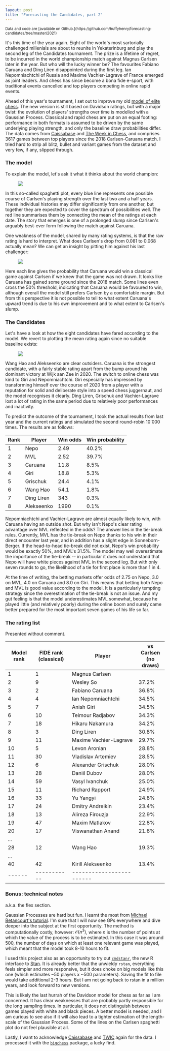 ```yaml
---
layout: post
title: "Forecasting the Candidates, part 2"
---
```

<small>
Data and code are [available on Github.](https://github.com/huffyhenry/forecasting-candidates/tree/master/2021)
</small>

It's this time of the year again. Eight of the world's most 
sartorially challenged millenials are about to reunite in Yekaterinburg
and play the second leg of the Candidates tournament. The prize is a lifetime of regret, 
to be incurred in the world championship match against
Magnus Carlsen later in the year. But who will the lucky winner be? The favourites
Fabiano Caruana and Ding Liren disappointed during the first leg. 
Ian Nepomniachtchi of Russia and Maxime Vachier-Lagrave
of France emerged as joint leaders. And chess has since become a bona fide
e-sport, with traditional events cancelled and top players competing 
in online rapid events.

Ahead of this year's tournament, I set out to improve my old
[model of elite chess](https://kwiatkowski.io/candidates). The new version 
is still based on Davidson ratings, but with a major twist:
the evolution of players' strengths over time is modelled with a Gaussian
Process. Classical and rapid chess are put on an equal footing: performance
in both formats is assumed to be driven by the same underlying playing strength,
and only the baseline draw probabilities differ. The data comes from 
[Caissabase](http://caissabase.co.uk/) and [The Week in Chess](https://theweekinchess.com/), 
and comprises 3617 games between top players since the 2018 Carlsen-Caruana match. 
I tried hard to strip all blitz, bullet and variant games from the dataset and 
very few, if any, slipped through.

### The model
To explain the model, let's ask it what it thinks about the world champion:

<figure>
  <img src="../assets/figures/candidates2_carlsen.png">
</figure>

In this so-called spaghetti plot, every blue line represents one possible course of Carlsen's
playing strength over the last two and a half years. These individual 
histories may differ significantly from one another, but together they are
expected to cover the spectrum of possibilities well. 
The red line summarises them by connecting the mean of the ratings at each date. 
The story that emerges is one of a prolonged slump since Carlsen's arguably 
best-ever form following the match against Caruana.

One weakness of the model, shared by many rating systems, is that the
raw rating is hard to interpret. What does Carlsen's drop from 0.081 to 0.068
actually mean? We can get an insight by pitting him against his last
challenger:

<figure>
  <img src="../assets/figures/candidates2_caruanavscarlsen.png">
</figure>

Here each line gives the probability that Caruana would win a classical
game against Carlsen if we knew that the game was not drawn. It looks like
Caruana has gained some ground since the 2018 match. Some lines
even cross the 50% threshold, indicating that Caruana would be favoured to win,
although overall the model still prefers Carlsen by a comfortable margin.
But from this perspective it is not possible to tell to what extent Caruana's
upward trend is due to his own improvement and to what extent to Carlsen's slump.

### The Candidates
Let's have a look at how the eight candidates have fared according to the
model. We revert to plotting the mean rating again since no suitable baseline exists:

<figure>
  <img src="../assets/figures/candidates2_candidates.png">
</figure>

Wang Hao and Alekseenko are clear outsiders. Caruana 
is the strongest candidate, with a fairly
stable rating apart from the bump around his dominant victory at Wijk aan Zee in 2020.
The switch to online chess was kind to Giri and Nepomniachtchi. 
Giri especially has impressed by transforming himself over the course of 2020 
from a player with a reputation for solid and deliberate style into a speed chess
juggernaut, and the model recognises it clearly. Ding Liren,
Grischuk and Vachier-Lagrave lost a lot of rating in the same period
due to relatively poor performances and inactivity.

To predict the outcome of the tournament, I took the actual results from
last year and the current ratings and simulated the second round-robin 
10'000 times. The results are as follows:

| Rank | Player     | Win odds | Win probability |
|------|------------|----------|-----------------|
|    1 | Nepo       |     2.49 | 40.2%    
|    2 | MVL        |     2.52 | 39.7%    
|    3 | Caruana    |    11.8  | 8.5%     
|    4 | Giri       |    18.8  | 5.3%     
|    5 | Grischuk   |    24.4  | 4.1%     
|    6 | Wang Hao   |    54.1  | 1.8%     
|    7 | Ding Liren |    343   | 0.3%     
|    8 | Alekseenko |    1990  | 0.1%  

Nepomniachtchi and Vachier-Lagrave are almost equally likely to win, with
Caruana having an outside shot. But why isn't Nepo's clear rating advantage
over MVL reflected in the odds? The answer lies in the tie-break rules.
Currently, MVL has the tie-break on Nepo thanks to his win in their direct
encounter last year, and in addition has a slight edge in Sonneborn-Berger.
If the head-to-head tie-break did not exist, Nepo's win probability 
would be exactly 50%, and MVL's 31.5%. The model may well overestimate the
importance of the tie-break -- in particular it does not understand that 
Nepo will have white pieces against MVL in the second leg. But with only
seven rounds to go, the likelihood of a tie for first place is more than
1 in 4.

At the time of writing, the betting markets offer odds of 2.75 on Nepo, 
3.0 on MVL, 4.0 on Caruana and 8.0 on Giri. This means that betting both Nepo 
and MVL is good value according to the model. It is a particularly tempting strategy
since the overestimation of the tie-break is not an issue. And my gut feeling
is that the model underestimates MVL somewhat, because he played little 
(and relatively poorly) during the online boom and surely came better
prepared for the most important seven games of his life so far.

### The rating list

Presented without comment.

| Model rank | FIDE rank <br> (classical) | Player | vs Carlsen <br> (no draws) |
|------|-----------|------------------------|-------------------|
|    1 |         1 | Magnus Carlsen         |            
|    2 |         9 | Wesley So              | 37.2%        
|    3 |         2 | Fabiano Caruana        | 36.8%        
|    4 |         4 | Ian Nepomniachtchi     | 34.5%
|    5 |         7 | Anish Giri             | 34.5%
|    6 |        10 | Teimour Radjabov       | 34.3%
|    7 |        18 | Hikaru Nakamura        | 34.2%
|    8 |         3 | Ding Liren             | 30.8%
|    9 |        11 | Maxime Vachier-Lagrave | 29.7%
|   10 |         5 | Levon Aronian          | 28.8%
|   11 |        30 | Vladislav Artemiev     | 28.5%
|   12 |         6 | Alexander Grischuk     | 28.0%
|   13 |        28 | Daniil Dubov           | 28.0%
|   14 |        59 | Vasyl Ivanchuk         | 25.0%
|   15 |        11 | Richard Rapport        | 24.9%
|   16 |        33 | Yu Yangyi              | 24.8%
|   17 |        24 | Dmitry Andreikin       | 23.4%
|   18 |        13 | Alireza Firouzja       | 22.9%
|   19 |        47 | Maxim Matlakov         | 22.8%
|   20 |        17 | Viswanathan Anand      | 21.6%
| ...  |           |                        |
|   28 |        12 | Wang Hao               | 19.3%
| ...  |           |                        | 
|   40 |        42 | Kirill Alekseenko      | 13.4%
|------|-----------|------------------------|


### Bonus: technical notes

a.k.a. the flex section.

Gaussian Processes are hard but fun. I learnt the most 
from [Michael Betancourt's tutorial](https://betanalpha.github.io/assets/case_studies/gaussian_processes.html).
I'm sure that I will now see GPs everywhere and dive deeper into the subject at the first opportunity.
The method is computationally costly, however: $\mathcal{O}(n^3)$, where
$n$ is the number of points at which the value of the process is to be
estimated. In this case it was around 500, the number of days on which at 
least one relevant game was played, which meant that the model took 8-10 hours
to fit.

I used this project also as an opportunity to try out 
[`cmdstanr`](https://github.com/stan-dev/cmdstanr/), the new R interface to 
[Stan](https://mc-stan.org/). It is already better that the unwieldy `rstan`,
everything feels simpler and more responsive, but it does choke on big models
like this one (which estimates ~50 players x ~500 parameters). Saving the fit 
to file would take additional 2-3 hours. But I am not going back
to rstan in a million years, and look forward to new versions.

This is likely the last hurrah of the Davidson model for chess as far as
I am concerned. It has clear weaknesses that are probably partly responsible
for the long sampling times. In particular, it does not distinguish between
games played with white and black pieces. A better model is needed, and I am 
curious to see also if it will also lead to a tighter estimation of the 
length-scale of the Gaussian Process. Some of the lines on the Carlsen 
spaghetti plot do not feel plausible at all.

Lastly, I want to acknowledge [Caissabase](http://caissabase.co.uk/) 
and [TWIC](https://theweekinchess.com/) again for the data. I processed
it with the [`bigchess`](https://cran.r-project.org/web/packages/bigchess/index.html)
package, a lucky find.